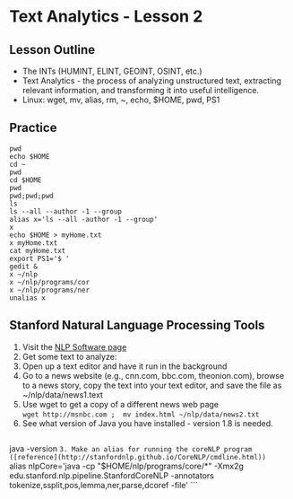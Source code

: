 # Text Analytics - Lesson 2
## Lesson Outline
  - The INTs (HUMINT, ELINT, GEOINT, OSINT, etc.)  
  - Text Analytics  - the process of analyzing unstructured text, extracting relevant information, and transforming it into useful intelligence.  
  - Linux: wget, mv, alias, rm, ~, echo, $HOME, pwd, PS1

## Practice
````
pwd
echo $HOME
cd ~
pwd
cd $HOME
pwd
pwd;pwd;pwd
ls
ls --all --author -1 --group
alias x='ls --all -author -1 --group'
x
echo $HOME > myHome.txt
x myHome.txt
cat myHome.txt
export PS1='$ '
gedit &
x ~/nlp
x ~/nlp/programs/cor
x ~/nlp/programs/ner
unalias x
````

## Stanford  Natural Language Processing Tools  
 1. Visit the [NLP Software page](http://nlp.stanford.edu/software/)
 2. Get some text to analyze:
   1. Open up a text editor and have it run in the background  
   2. Go to a news website (e.g., cnn.com, bbc.com, theonion.com), browse to a news story, copy the text into your text editor, and save the file as ~/nlp/data/news1.text 
   3.  Use wget to get a copy of a different news web page  
      ```
    wget http://msnbc.com ; 
    mv index.html ~/nlp/data/news2.txt  
      ```
 2. See what version of Java you have installed - version 1.8 is needed.  
    ```
  java -version
    ```
 3. Make an alias for running the coreNLP program ([reference](http://stanfordnlp.github.io/CoreNLP/cmdline.html))  
    ```
    alias nlpCore='java -cp "$HOME/nlp/programs/core/*" -Xmx2g edu.stanford.nlp.pipeline.StanfordCoreNLP -annotators tokenize,ssplit,pos,lemma,ner,parse,dcoref -file'
    ```
